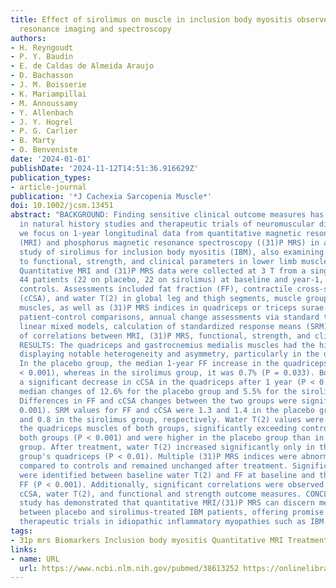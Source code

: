 ```yaml
---
title: Effect of sirolimus on muscle in inclusion body myositis observed with magnetic
  resonance imaging and spectroscopy
authors:
- H. Reyngoudt
- P. Y. Baudin
- E. de Caldas de Almeida Araujo
- D. Bachasson
- J. M. Boisserie
- K. Mariampillai
- M. Annoussamy
- Y. Allenbach
- J. Y. Hogrel
- P. G. Carlier
- B. Marty
- O. Benveniste
date: '2024-01-01'
publishDate: '2024-11-12T14:51:36.916629Z'
publication_types:
- article-journal
publication: '*J Cachexia Sarcopenia Muscle*'
doi: 10.1002/jcsm.13451
abstract: "BACKGROUND: Finding sensitive clinical outcome measures has become crucial
  in natural history studies and therapeutic trials of neuromuscular disorders. Here,
  we focus on 1-year longitudinal data from quantitative magnetic resonance imaging
  (MRI) and phosphorus magnetic resonance spectroscopy ((31)P MRS) in a placebo-controlled
  study of sirolimus for inclusion body myositis (IBM), also examining their links
  to functional, strength, and clinical parameters in lower limb muscles. METHODS:
  Quantitative MRI and (31)P MRS data were collected at 3 T from a single site, involving
  44 patients (22 on placebo, 22 on sirolimus) at baseline and year-1, and 21 healthy
  controls. Assessments included fat fraction (FF), contractile cross-sectional area
  (cCSA), and water T(2) in global leg and thigh segments, muscle groups, individual
  muscles, as well as (31)P MRS indices in quadriceps or triceps surae. Analyses covered
  patient-control comparisons, annual change assessments via standard t-tests and
  linear mixed models, calculation of standardized response means (SRM), and exploration
  of correlations between MRI, (31)P MRS, functional, strength, and clinical parameters.
  RESULTS: The quadriceps and gastrocnemius medialis muscles had the highest FF values,
  displaying notable heterogeneity and asymmetry, particularly in the quadriceps.
  In the placebo group, the median 1-year FF increase in the quadriceps was 3.2% (P
  < 0.001), whereas in the sirolimus group, it was 0.7% (P = 0.033). Both groups experienced
  a significant decrease in cCSA in the quadriceps after 1 year (P < 0.001), with
  median changes of 12.6% for the placebo group and 5.5% for the sirolimus group.
  Differences in FF and cCSA changes between the two groups were significant (P <
  0.001). SRM values for FF and cCSA were 1.3 and 1.4 in the placebo group and 0.5
  and 0.8 in the sirolimus group, respectively. Water T(2) values were highest in
  the quadriceps muscles of both groups, significantly exceeding control values in
  both groups (P < 0.001) and were higher in the placebo group than in the sirolimus
  group. After treatment, water T(2) increased significantly only in the sirolimus
  group's quadriceps (P < 0.01). Multiple (31)P MRS indices were abnormal in patients
  compared to controls and remained unchanged after treatment. Significant correlations
  were identified between baseline water T(2) and FF at baseline and the change in
  FF (P < 0.001). Additionally, significant correlations were observed between FF,
  cCSA, water T(2), and functional and strength outcome measures. CONCLUSIONS: This
  study has demonstrated that quantitative MRI/(31)P MRS can discern measurable differences
  between placebo and sirolimus-treated IBM patients, offering promise for future
  therapeutic trials in idiopathic inflammatory myopathies such as IBM."
tags:
- 31p mrs Biomarkers Inclusion body myositis Quantitative MRI Treatment
links:
- name: URL
  url: https://www.ncbi.nlm.nih.gov/pubmed/38613252 https://onlinelibrary.wiley.com/doi/pdfdirect/10.1002/jcsm.13451?download=true
---
```

